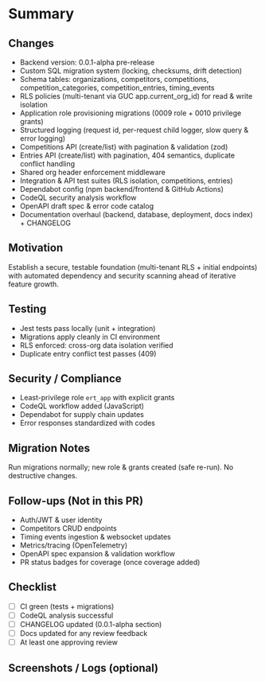 # Summary

<!-- High-level summary of the change -->

## Changes

- Backend version: 0.0.1-alpha pre-release
- Custom SQL migration system (locking, checksums, drift detection)
- Schema tables: organizations, competitors, competitions, competition_categories, competition_entries, timing_events
- RLS policies (multi-tenant via GUC app.current_org_id) for read & write isolation
- Application role provisioning migrations (0009 role + 0010 privilege grants)
- Structured logging (request id, per-request child logger, slow query & error logging)
- Competitions API (create/list) with pagination & validation (zod)
- Entries API (create/list) with pagination, 404 semantics, duplicate conflict handling
- Shared org header enforcement middleware
- Integration & API test suites (RLS isolation, competitions, entries)
- Dependabot config (npm backend/frontend & GitHub Actions)
- CodeQL security analysis workflow
- OpenAPI draft spec & error code catalog
- Documentation overhaul (backend, database, deployment, docs index) + CHANGELOG

## Motivation

Establish a secure, testable foundation (multi-tenant RLS + initial endpoints) with automated dependency and security scanning ahead of iterative feature growth.

## Testing

- Jest tests pass locally (unit + integration)
- Migrations apply cleanly in CI environment
- RLS enforced: cross-org data isolation verified
- Duplicate entry conflict test passes (409)

## Security / Compliance

- Least-privilege role `ert_app` with explicit grants
- CodeQL workflow added (JavaScript)
- Dependabot for supply chain updates
- Error responses standardized with codes

## Migration Notes

Run migrations normally; new role & grants created (safe re-run). No destructive changes.

## Follow-ups (Not in this PR)

- Auth/JWT & user identity
- Competitors CRUD endpoints
- Timing events ingestion & websocket updates
- Metrics/tracing (OpenTelemetry)
- OpenAPI spec expansion & validation workflow
- PR status badges for coverage (once coverage added)

## Checklist

- [ ] CI green (tests + migrations)
- [ ] CodeQL analysis successful
- [ ] CHANGELOG updated (0.0.1-alpha section)
- [ ] Docs updated for any review feedback
- [ ] At least one approving review

## Screenshots / Logs (optional)

<!-- Insert any helpful output or screenshots here -->

